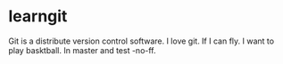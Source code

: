 # learngit
Git is a distribute version control software.
I love git.
If I can fly.
I want to play basktball.
In master and test -no-ff.
